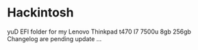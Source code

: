 # Hackintosh
yuD
EFI folder for my Lenovo Thinkpad t470 I7 7500u 8gb 256gb
Changelog are pending update ...

